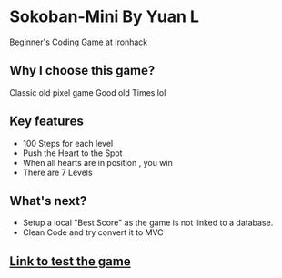 # Sokoban-Mini By Yuan L

Beginner's Coding Game at Ironhack

## Why I choose this game?
Classic old pixel game 
Good old Times lol

## Key features

- 100 Steps for each level
- Push the Heart to the Spot
- When all hearts are in position , you win 
- There are 7 Levels 

## What's next?

- Setup a local "Best Score" as the game is not linked to a database.
- Clean Code and try convert it to MVC 

## [Link to test the game](https://yuanliuddd.github.io/Sokoban-Mini/)
